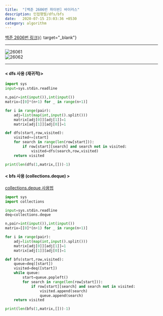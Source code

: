 ```yaml
---
title:  "[백준 2606번 파이썬] 바이러스"
description: 인접행렬/dfs/bfs
date:   2020-07-15 23:03:36 +0530
category: algorithm
---
```


[백준 2606번 링크)](https://www.acmicpc.net/problem/2606){: target="_blank"}      

***      

![26061](https://user-images.githubusercontent.com/26339800/87892944-64402380-ca79-11ea-9cf9-394b5e9404b5.JPG)  
![26062](https://user-images.githubusercontent.com/26339800/87892948-64d8ba00-ca79-11ea-9289-851fac1ca7e8.JPG)   

***    

#### < dfs 사용 (재귀적)>  

```python
import sys
input=sys.stdin.readline

n,pair=int(input()),int(input())
matrix=[[0]*(n+1) for _ in range(n+1)]

for i in range(pair):
    adj=list(map(int,input().split()))
    matrix[adj[0]][adj[1]]=1
    matrix[adj[1]][adj[0]]=1

def dfs(start,row,visited):
    visited+=[start]
    for search in range(len(row[start])):
        if row[start][search] and search not in visited:
            visited=dfs(search,row,visited)
    return visited

print(len(dfs(1,matrix,[]))-1)  
```  

#### < bfs 사용 (collections.deque) >
[collections.deque 사용법](https://uni2237.github.io/python_tip!/%ED%8C%8C%EC%9D%B4%EC%8D%AC-deque/)

```python
import sys
import collections

input=sys.stdin.readline
deq=collections.deque

n,pair=int(input()),int(input())
matrix=[[0]*(n+1) for _ in range(n+1)]

for i in range(pair):
    adj=list(map(int,input().split()))
    matrix[adj[0]][adj[1]]=1
    matrix[adj[1]][adj[0]]=1

def bfs(start,row,visited):
    queue=deq([start])
    visited=deq([start])
    while queue:
        start=queue.popleft()
        for search in range(len(row[start])):
            if row[start][search] and search not in visited:
                visited.append(search)
                queue.append(search)
    return visited

print(len(bfs(1,matrix,[]))-1)
```
